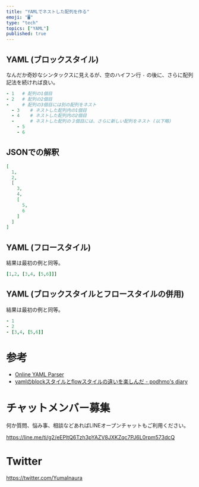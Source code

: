 ```yaml
---
title: "YAMLでネストした配列を作る"
emoji: "🖥"
type: "tech"
topics: ["YAML"]
published: true
---
```


## YAML (ブロックスタイル)

なんだか奇妙なシンタックスに見えるが、空のハイフン行 `-` の後に、さらに配列記法を続ければ良い。

```yaml
- 1   # 配列の1個目
- 2   # 配列の2個目
-     # 配列の3個目には別の配列をネスト
  - 3    # ネストした配列内の1個目
  - 4    # ネストした配列内の2個目
  -      # ネストした配列の３個目には、さらに新しい配列をネスト (以下略)
    - 5
    - 6
```


## JSONでの解釈

```json
[
  1, 
  2, 
  [
    3, 
    4, 
    [
      5, 
      6
    ]
  ]
]
```

## YAML (フロースタイル)

結果は最初の例と同等。

```yaml
[1,2, [3,4, [5,6]]]
```

## YAML (ブロックスタイルとフロースタイルの併用)

結果は最初の例と同等。

```yaml
- 1
- 2
- [3,4, [5,6]]
```


# 参考

- [Online YAML Parser](http://yaml-online-parser.appspot.com/)
- [yamlのblockスタイルとflowスタイルの違いを楽しんだ - podhmo's diary](https://pod.hatenablog.com/entry/2017/04/20/235402)








<!-- Update From Qiita API -->

# チャットメンバー募集


何か質問、悩み事、相談などあればLINEオープンチャットもご利用ください。

https://line.me/ti/g2/eEPltQ6Tzh3pYAZV8JXKZqc7PJ6L0rpm573dcQ





# Twitter


https://twitter.com/YumaInaura


<!-- Update From Qiita API -->


